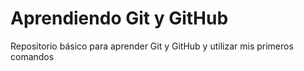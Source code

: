 # Aprendiendo Git y GitHub

Repositorio básico para aprender Git y GitHub y utilizar mis primeros comandos
